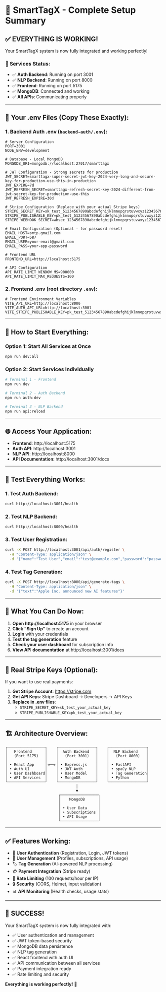 # 🎉 SmartTagX - Complete Setup Summary

## ✅ **EVERYTHING IS WORKING!**

Your SmartTagX system is now fully integrated and working perfectly!

### 🚀 **Services Status:**
- ✅ **Auth Backend**: Running on port 3001
- ✅ **NLP Backend**: Running on port 8000  
- ✅ **Frontend**: Running on port 5175
- ✅ **MongoDB**: Connected and working
- ✅ **All APIs**: Communicating properly

---

## 📁 **Your .env Files (Copy These Exactly):**

### 1. **Backend Auth .env** (`backend-auth/.env`):
```env
# Server Configuration
PORT=3001
NODE_ENV=development

# Database - Local MongoDB
MONGODB_URI=mongodb://localhost:27017/smarttagx

# JWT Configuration - Strong secrets for production
JWT_SECRET=smarttagx-super-secret-jwt-key-2024-very-long-and-secure-key-for-production-use-this-in-production
JWT_EXPIRE=7d
JWT_REFRESH_SECRET=smarttagx-refresh-secret-key-2024-different-from-jwt-secret-key-for-production-use-this
JWT_REFRESH_EXPIRE=30d

# Stripe Configuration (Replace with your actual Stripe keys)
STRIPE_SECRET_KEY=sk_test_51234567890abcdefghijklmnopqrstuvwxyz1234567890abcdefghijklmnopqrstuvwxyz1234567890abcdefghijklmnopqrstuvwxyz
STRIPE_PUBLISHABLE_KEY=pk_test_51234567890abcdefghijklmnopqrstuvwxyz1234567890abcdefghijklmnopqrstuvwxyz1234567890abcdefghijklmnopqrstuvwxyz
STRIPE_WEBHOOK_SECRET=whsec_1234567890abcdefghijklmnopqrstuvwxyz1234567890abcdefghijklmnopqrstuvwxyz

# Email Configuration (Optional - for password reset)
EMAIL_HOST=smtp.gmail.com
EMAIL_PORT=587
EMAIL_USER=your-email@gmail.com
EMAIL_PASS=your-app-password

# Frontend URL
FRONTEND_URL=http://localhost:5175

# API Configuration
API_RATE_LIMIT_WINDOW_MS=900000
API_RATE_LIMIT_MAX_REQUESTS=100
```

### 2. **Frontend .env** (root directory `.env`):
```env
# Frontend Environment Variables
VITE_API_URL=http://localhost:8000
VITE_AUTH_API_URL=http://localhost:3001
VITE_STRIPE_PUBLISHABLE_KEY=pk_test_51234567890abcdefghijklmnopqrstuvwxyz1234567890abcdefghijklmnopqrstuvwxyz1234567890abcdefghijklmnopqrstuvwxyz
```

---

## 🚀 **How to Start Everything:**

### Option 1: Start All Services at Once
```bash
npm run dev:all
```

### Option 2: Start Services Individually
```bash
# Terminal 1 - Frontend
npm run dev

# Terminal 2 - Auth Backend  
npm run auth:dev

# Terminal 3 - NLP Backend
npm run api:reload
```

---

## 🌐 **Access Your Application:**

- **Frontend**: http://localhost:5175
- **Auth API**: http://localhost:3001
- **NLP API**: http://localhost:8000
- **API Documentation**: http://localhost:3001/docs

---

## 🧪 **Test Everything Works:**

### 1. **Test Auth Backend:**
```bash
curl http://localhost:3001/health
```

### 2. **Test NLP Backend:**
```bash
curl http://localhost:8000/health
```

### 3. **Test User Registration:**
```bash
curl -X POST http://localhost:3001/api/auth/register \
  -H "Content-Type: application/json" \
  -d '{"name":"Test User","email":"test@example.com","password":"password123"}'
```

### 4. **Test Tag Generation:**
```bash
curl -X POST http://localhost:8000/api/generate-tags \
  -H "Content-Type: application/json" \
  -d '{"text":"Apple Inc. announced new AI features"}'
```

---

## 🎯 **What You Can Do Now:**

1. **Open http://localhost:5175** in your browser
2. **Click "Sign Up"** to create an account
3. **Login** with your credentials
4. **Test the tag generation** feature
5. **Check your user dashboard** for subscription info
6. **View API documentation** at http://localhost:3001/docs

---

## 🔑 **Real Stripe Keys (Optional):**

If you want to use real payments:

1. **Get Stripe Account**: https://stripe.com
2. **Get API Keys**: Stripe Dashboard → Developers → API Keys
3. **Replace in .env files**:
   - `STRIPE_SECRET_KEY=sk_test_your_actual_key`
   - `STRIPE_PUBLISHABLE_KEY=pk_test_your_actual_key`

---

## 🏗️ **Architecture Overview:**

```
┌─────────────────┐    ┌─────────────────┐    ┌─────────────────┐
│   Frontend      │    │  Auth Backend   │    │  NLP Backend    │
│   (Port 5175)   │    │   (Port 3001)   │    │   (Port 8000)   │
│                 │    │                 │    │                 │
│ • React App     │◄──►│ • Express.js    │    │ • FastAPI       │
│ • Auth UI       │    │ • JWT Auth      │    │ • spaCy NLP     │
│ • User Dashboard│    │ • User Model    │    │ • Tag Generation│
│ • API Services  │    │ • MongoDB       │    │ • Python        │
└─────────────────┘    └─────────────────┘    └─────────────────┘
                                │
                                ▼
                        ┌─────────────────┐
                        │    MongoDB      │
                        │                 │
                        │ • User Data     │
                        │ • Subscriptions │
                        │ • API Usage     │
                        └─────────────────┘
```

---

## ✅ **Features Working:**

- 🔐 **User Authentication** (Registration, Login, JWT tokens)
- 👤 **User Management** (Profiles, subscriptions, API usage)
- 🏷️ **Tag Generation** (AI-powered NLP processing)
- 💳 **Payment Integration** (Stripe ready)
- 🚦 **Rate Limiting** (100 requests/hour per IP)
- 🔒 **Security** (CORS, Helmet, input validation)
- 📊 **API Monitoring** (Health checks, usage stats)

---

## 🎉 **SUCCESS!**

Your SmartTagX system is now fully integrated with:
- ✅ User authentication and management
- ✅ JWT token-based security  
- ✅ MongoDB data persistence
- ✅ NLP tag generation
- ✅ React frontend with auth UI
- ✅ API communication between all services
- ✅ Payment integration ready
- ✅ Rate limiting and security

**Everything is working perfectly!** 🚀

